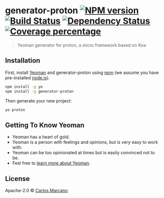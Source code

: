 # generator-proton [![NPM version][npm-image]][npm-url] [![Build Status][travis-image]][travis-url] [![Dependency Status][daviddm-image]][daviddm-url] [![Coverage percentage][coveralls-image]][coveralls-url]
> Yeoman generator for proton, a micro framework based on Koa

## Installation

First, install [Yeoman](http://yeoman.io) and generator-proton using [npm](https://www.npmjs.com/) (we assume you have pre-installed [node.js](https://nodejs.org/)).

```bash
npm install -g yo
npm install -g generator-proton
```

Then generate your new project:

```bash
yo proton
```

## Getting To Know Yeoman

 * Yeoman has a heart of gold.
 * Yeoman is a person with feelings and opinions, but is very easy to work with.
 * Yeoman can be too opinionated at times but is easily convinced not to be.
 * Feel free to [learn more about Yeoman](http://yeoman.io/).

## License

Apache-2.0 © [Carlos Marcano]()


[npm-image]: https://badge.fury.io/js/generator-proton.svg
[npm-url]: https://npmjs.org/package/generator-proton
[travis-image]: https://travis-ci.org/nucleos-io/generator-proton.svg?branch=master
[travis-url]: https://travis-ci.org/nucleos-io/generator-proton
[daviddm-image]: https://david-dm.org/nucleos-io/generator-proton.svg?theme=shields.io
[daviddm-url]: https://david-dm.org/nucleos-io/generator-proton
[coveralls-image]: https://coveralls.io/repos/nucleos-io/generator-proton/badge.svg
[coveralls-url]: https://coveralls.io/r/nucleos-io/generator-proton
